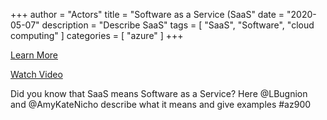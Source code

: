 +++
author = "Actors"
title = "Software as a Service (SaaS"
date = "2020-05-07"
description = "Describe SaaS"
tags = [
    "SaaS",
    "Software",
    "cloud computing"
]
categories = [
    "azure"
]
+++

[Learn More](https://docs.microsoft.com/learn/modules/principles-cloud-computing/5-types-of-cloud-services?WT.mc_id=snackable-social-cxa)

[Watch Video](https://twitter.com/i/status/1260185454810296321)

Did you know that SaaS means Software as a Service? Here @LBugnion and @AmyKateNicho describe what it means and give examples #az900
